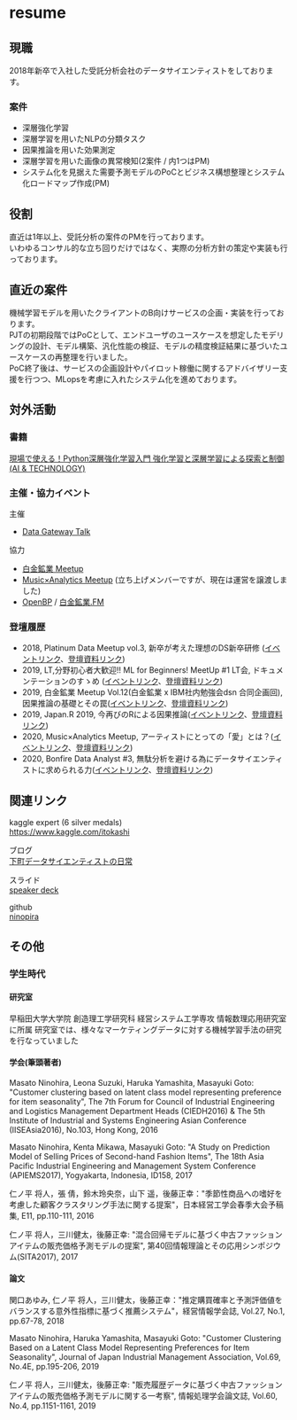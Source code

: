 # resume

## 現職
2018年新卒で入社した受託分析会社のデータサイエンティストをしております。


### 案件
- 深層強化学習
- 深層学習を用いたNLPの分類タスク
- 因果推論を用いた効果測定
- 深層学習を用いた画像の異常検知(2案件 / 内1つはPM)
- システム化を見据えた需要予測モデルのPoCとビジネス構想整理とシステム化ロードマップ作成(PM)

## 役割
直近は1年以上、受託分析の案件のPMを行っております。  
いわゆるコンサル的な立ち回りだけではなく、実際の分析方針の策定や実装も行っております。

## 直近の案件
機械学習モデルを用いたクライアントのB向けサービスの企画・実装を行っております。   
PJTの初期段階ではPoCとして、エンドユーザのユースケースを想定したモデリングの設計、モデル構築、汎化性能の検証、モデルの精度検証結果に基づいたユースケースの再整理を行いました。  
PoC終了後は、サービスの企画設計やパイロット稼働に関するアドバイザリー支援を行つつ、MLopsを考慮に入れたシステム化を進めております。




## 対外活動

### 書籍
[現場で使える！Python深層強化学習入門 強化学習と深層学習による探索と制御 (AI & TECHNOLOGY)](https://www.shoeisha.co.jp/book/detail/9784798159928)

### 主催・協力イベント
主催
- [Data Gateway Talk](https://data-gateway-talk.connpass.com/)

協力
- [白金鉱業 Meetup](https://brainpad-meetup.connpass.com/)
- [Music×Analytics Meetup](https://muana.connpass.com/) (立ち上げメンバーですが、現在は運営を譲渡しました)
- [OpenBP](https://twitter.com/open_brainpad) / [白金鉱業.FM](https://shirokane-kougyou.fm/)

### 登壇履歴
- 2018, Platinum Data Meetup vol.3, 新卒が考えた理想のDS新卒研修
([イベントリンク](https://brainpad-meetup.connpass.com/event/100571/)、[登壇資料リンク](https://speakerdeck.com/ninohira/xin-zu-gakao-etali-xiang-falsedsxin-zu-yan-xiu))
- 2019, LT,分野初心者大歓迎!! ML for Beginners! MeetUp #1 LT会, ドキュメンテーションのすゝめ 
([イベントリンク](https://mlforbiginners.connpass.com/event/149041/)、[登壇資料リンク](https://speakerdeck.com/ninohira/dokiyumentesiyonfalsesu-me-number-mlbeginners))
- 2019, 白金鉱業 Meetup Vol.12(白金鉱業 x IBM社内勉強会dsn 合同企画回), 因果推論の基礎とその罠([イベントリンク](https://brainpad-meetup.connpass.com/event/147202/)、[登壇資料リンク](https://speakerdeck.com/ninohira/yin-guo-tui-lun-falseji-chu-tosofalsemin-basic-and-trap-of-causal-inference-number-bai-jin-kuang-ye))
- 2019, Japan.R 2019, 今再びのRによる因果推論([イベントリンク](http://japanr.net/)、[登壇資料リンク](https://speakerdeck.com/ninohira/jin-zai-hifalserniyoruyin-guo-tui-lun-causal-interference-by-r-number-japanr))
- 2020, Music×Analytics Meetup, アーティストにとっての「愛」とは？([イベントリンク](https://muana.connpass.com/event/155446/)、[登壇資料リンク](https://speakerdeck.com/ninohira/ateisutonitotutefalse-ai-toha-what-is-love-for-artist))
- 2020, Bonfire Data Analyst #3, 無駄分析を避ける為にデータサイエンティストに求められる力([イベントリンク](https://yj-meetup.connpass.com/event/184700/)、[登壇資料リンク](https://speakerdeck.com/ninohira/wu-tuo-fen-xi-wobi-keruwei-nidetasaienteisutoniqiu-merareruneng-lit))


## 関連リンク
kaggle expert  (6 silver medals)  
https://www.kaggle.com/itokashi

ブログ  
[下町データサイエンティストの日常](https://pira-nino.hatenablog.com/)

スライド  
[speaker deck](https://speakerdeck.com/ninohira)

github  
[ninopira](https://github.com/ninopira)

## その他


### 学生時代

#### 研究室
早稲田大学大学院 創造理工学研究科 経営システム工学専攻 情報数理応用研究室に所属
研究室では、様々なマーケティングデータに対する機械学習手法の研究を行なっていました

#### 学会(筆頭著者)

Masato Ninohira, Leona Suzuki, Haruka Yamashita, Masayuki Goto: "Customer clustering based on latent class model representing preference for item seasonality", The 7th Forum for Council of Industrial Engineering and Logistics Management Department Heads (CIEDH2016) & The 5th Institute of Industrial and Systems Engineering Asian Conference (IISEAsia2016), No.103, Hong Kong, 2016

Masato Ninohira, Kenta Mikawa, Masayuki Goto: "A Study on Prediction Model of Selling Prices of Second-hand Fashion Items", The 18th Asia Pacific Industrial Engineering and Management System Conference (APIEMS2017), Yogyakarta, Indonesia, ID158, 2017

仁ノ平 将人，張 倩，鈴木玲央奈，山下 遥，後藤正幸："季節性商品への嗜好を考慮した顧客クラスタリング手法に関する提案"，日本経営工学会春季大会予稿集, E11, pp.110-111, 2016

仁ノ平 将人，三川健太，後藤正幸: "混合回帰モデルに基づく中古ファッションアイテムの販売価格予測モデルの提案", 第40回情報理論とその応用シンポジウム(SITA2017), 2017

#### 論文

関口あゆみ, 仁ノ平 将人，三川健太，後藤正幸："推定購買確率と予測評価値をバランスする意外性指標に基づく推薦システム"，経営情報学会誌, Vol.27, No.1, pp.67-78, 2018

Masato Ninohira, Haruka Yamashita, Masayuki Goto: "Customer Clustering Based on a Latent Class Model Representing Preferences for Item Seasonality", Journal of Japan Industrial Management Association, Vol.69, No.4E, pp.195-206, 2019

仁ノ平 将人，三川健太，後藤正幸: "販売履歴データに基づく中古ファッションアイテムの販売価格予測モデルに関する一考察", 情報処理学会論文誌, Vol.60, No.4, pp.1151-1161, 2019
